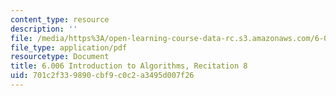 ```yaml
---
content_type: resource
description: ''
file: /media/https%3A/open-learning-course-data-rc.s3.amazonaws.com/6-006-introduction-to-algorithms-spring-2020/701c2f339890cbf9c0c2a3495d007f26_MIT6_006S20_r08.pdf
file_type: application/pdf
resourcetype: Document
title: 6.006 Introduction to Algorithms, Recitation 8
uid: 701c2f33-9890-cbf9-c0c2-a3495d007f26
---
```

